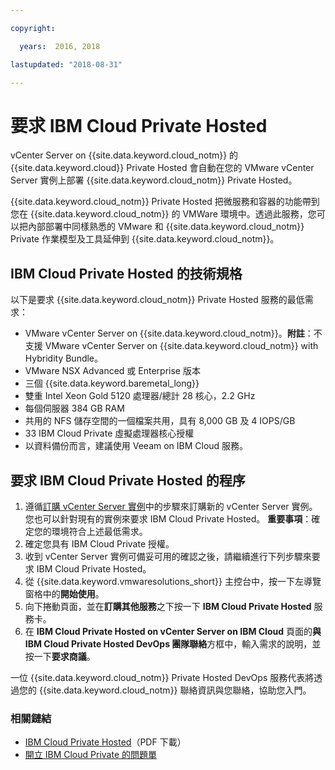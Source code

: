 ```yaml
---

copyright:

  years:  2016, 2018

lastupdated: "2018-08-31"

---
```


# 要求 IBM Cloud Private Hosted

vCenter Server on {{site.data.keyword.cloud_notm}} 的 {{site.data.keyword.cloud}} Private Hosted 會自動在您的 VMware vCenter Server 實例上部署 {{site.data.keyword.cloud_notm}} Private Hosted。

{{site.data.keyword.cloud_notm}} Private Hosted 把微服務和容器的功能帶到您在 {{site.data.keyword.cloud_notm}} 的 VMWare 環境中。透過此服務，您可以把內部部署中同樣熟悉的 VMware 和 {{site.data.keyword.cloud_notm}} Private 作業模型及工具延伸到 {{site.data.keyword.cloud_notm}}。

## IBM Cloud Private Hosted 的技術規格

以下是要求 {{site.data.keyword.cloud_notm}} Private Hosted 服務的最低需求：

* VMware vCenter Server on {{site.data.keyword.cloud_notm}}。**附註**：不支援 VMware vCenter Server on {{site.data.keyword.cloud_notm}} with Hybridity Bundle。
* VMware NSX Advanced 或 Enterprise 版本
* 三個 {{site.data.keyword.baremetal_long}}
* 雙重 Intel Xeon Gold 5120 處理器/總計 28 核心，2.2 GHz
* 每個伺服器 384 GB RAM
* 共用的 NFS 儲存空間的一個檔案共用，具有 8,000 GB 及 4 IOPS/GB
* 33 IBM Cloud Private 虛擬處理器核心授權
* 以資料備份而言，建議使用 Veeam on IBM Cloud 服務。

## 要求 IBM Cloud Private Hosted 的程序

1. 遵循[訂購 vCenter Server 實例](../vcenter/vc_orderinginstance.html)中的步驟來訂購新的 vCenter Server 實例。您也可以針對現有的實例來要求 IBM Cloud Private Hosted。
  **重要事項**：確定您的環境符合上述最低需求。
2. 確定您具有 IBM Cloud Private 授權。
3. 收到 vCenter Server 實例可備妥可用的確認之後，請繼續進行下列步驟來要求 IBM Cloud Private Hosted。
4. 從 {{site.data.keyword.vmwaresolutions_short}} 主控台中，按一下左導覽窗格中的**開始使用**。
5. 向下捲動頁面，並在**訂購其他服務**之下按一下 **IBM Cloud Private Hosted** 服務卡。
6. 在 **IBM Cloud Private Hosted on vCenter Server on IBM Cloud** 頁面的**與 IBM Cloud Private Hosted DevOps 團隊聯絡**方框中，輸入需求的說明，並按一下**要求商議**。

一位 {{site.data.keyword.cloud_notm}} Private Hosted DevOps 服務代表將透過您的 {{site.data.keyword.cloud_notm}} 聯絡資訊與您聯絡，協助您入門。

### 相關鏈結

* [IBM Cloud Private Hosted](https://www.ibm.com/developerworks/community/files/form/anonymous/api/library/eafb752c-55f3-4b07-9b20-b61c8ea980b9/document/af203658-30c0-40ba-81b5-46c393fb723f/media/IBM_Cloud_Private_Hosted-IBM_Cloud.pdf)（PDF 下載）
* [開立 IBM Cloud Private 的問題單](https://www.ibm.com/mysupport/s/?language=en_US)
